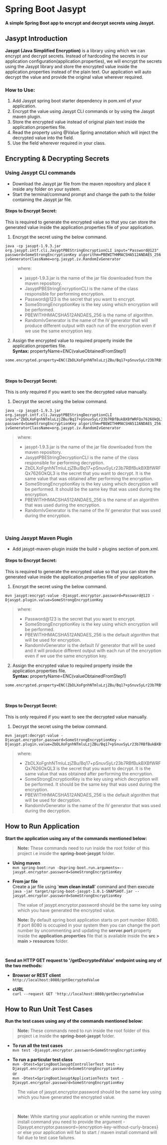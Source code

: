 # Spring Boot Jasypt

**A simple Spring Boot app to encrypt and decrypt secrets using Jasypt.**


## Jasypt Introduction

**Jasypt (Java Simplified Encryption)** is a library using which we can encrypt and decrypt secrets. Instead of hardcoding the secrets in our application configuration(application.properties), we will encrypt the secrets using the Jasypt library and store the encrypted value inside the application.properties instead of the plain text. Our application will auto decrypt the value and provide the original value wherever required.

### How to Use:
1. Add Jasypt spring boot starter dependency in pom.xml of your application.
2. Encrypt the value using Jasypt CLI commands or by using the Jasypt maven plugin.
3. Store the encrypted value instead of original plain text inside the application.properties file.
4. Read the property using @Value Spring annotation which will inject the decrypted value into the field.
5. Use the field wherever required in your class.

## Encrypting & Decrypting Secrets

### Using Jasypt CLI commands

* Download the Jasypt jar file from the maven repository and place it inside any folder on your system.
* Start the terminal/command prompt and change the path to the folder containing the Jasypt jar file.

#### Steps to Encrypt Secret:<br/>
This is required to generate the encrypted value so that you can store the generated value inside the application.properties file of your application.

1. Encrypt the secret using the below command.
```
java -cp jasypt-1.9.3.jar org.jasypt.intf.cli.JasyptPBEStringEncryptionCLI input="Password@123" password=SomeStrongEncryptionKey algorithm=PBEWITHHMACSHA512ANDAES_256 ivGeneratorClassName=org.jasypt.iv.RandomIvGenerator
```
> where:
> * jasypt-1.9.3.jar is the name of the jar file downloaded from the maven repository.
> * JasyptPBEStringEncryptionCLI is the name of the class responsible for performing encryption.
> * Password@123 is the secret that you want to encrypt.
> * SomeStrongEncryptionKey is the key using which encryption will be performed.
> * PBEWITHHMACSHA512ANDAES_256 is the name of algorithm.
> * RandomIvGenerator is the name of the IV generator that will produce different output with each run of the encryption even if we use the same encryption key.

2. Assign the encrypted value to required property inside the application.properties file. <br/>
   **Syntax:** propertyName=ENC(valueObtainedFromStep1)
```
some.encrypted.property=ENC(ZbDLXoFgnhNTmluLzjZBu/Bq17+pSnuvSyLr23b7RBfBukBXBfWRFQx7626OkQL3)
```
<br/>

#### Steps to Decrypt Secret:<br/>
This is only required if you want to see the decrypted value manually.

1. Decrypt the secret using the below command.
```
java -cp jasypt-1.9.3.jar org.jasypt.intf.cli.JasyptPBEStringDecryptionCLI input="ZbDLXoFgnhNTmluLzjZBu/Bq17+pSnuvSyLr23b7RBfBukBXBfWRFQx7626OkQL3" password=SomeStrongEncryptionKey algorithm=PBEWITHHMACSHA512ANDAES_256 ivGeneratorClassName=org.jasypt.iv.RandomIvGenerator
```
> where:
> * jasypt-1.9.3.jar is the name of the jar file downloaded from the maven repository.
> * JasyptPBEStringDecryptionCLI is the name of the class responsible for performing decryption.
> * ZbDLXoFgnhNTmluLzjZBu/Bq17+pSnuvSyLr23b7RBfBukBXBfWRFQx7626OkQL3 is the secret that you want to decrypt. It is the same value that was obtained after performing the encryption.
> * SomeStrongEncryptionKey is the key using which decryption will be performed. It should be the same key that was used during the encryption.
> * PBEWITHHMACSHA512ANDAES_256 is the name of an algorithm that was used during the encryption.
> * RandomIvGenerator is the name of the IV generator that was used during the encryption.

<br/>

### Using Jasypt Maven Plugin

* Add jasypt-maven-plugin inside the build > plugins section of pom.xml.

#### Steps to Encrypt Secret:<br/>
This is required to generate the encrypted value so that you can store the generated value inside the application.properties file of your application.

1. Encrypt the secret using the below command.
```
mvn jasypt:encrypt-value -Djasypt.encryptor.password=Password@123 -Djasypt.plugin.value=SomeStrongEncryptionKey
```
> where:
> * Password@123 is the secret that you want to encrypt.
> * SomeStrongEncryptionKey is the key using which encryption will be performed.
> * PBEWITHHMACSHA512ANDAES_256 is the default algorithm that will be used for encryption.
> * RandomIvGenerator is the default IV generator that will be used and it will produce different output with each run of the encryption even if we use the same encryption key.

2. Assign the encrypted value to required property inside the application.properties file. <br/>
   **Syntax:** propertyName=ENC(valueObtainedFromStep1)
```
some.encrypted.property=ENC(ZbDLXoFgnhNTmluLzjZBu/Bq17+pSnuvSyLr23b7RBfBukBXBfWRFQx7626OkQL3)
```
<br/>

#### Steps to Decrypt Secret:<br/>
This is only required if you want to see the decrypted value manually.

1. Decrypt the secret using the below command.
```
mvn jasypt:decrypt-value -Djasypt.encryptor.password=SomeStrongEncryptionKey -Djasypt.plugin.value=ZbDLXoFgnhNTmluLzjZBu/Bq17+pSnuvSyLr23b7RBfBukBXBfWRFQx7626OkQL3
```
> where:
> * ZbDLXoFgnhNTmluLzjZBu/Bq17+pSnuvSyLr23b7RBfBukBXBfWRFQx7626OkQL3 is the secret that you want to decrypt. It is the same value that was obtained after performing the encryption.
> * SomeStrongEncryptionKey is the key using which decryption will be performed. It should be the same key that was used during the encryption.
> * PBEWITHHMACSHA512ANDAES_256 is the default algorithm that will be used for decryption.
> * RandomIvGenerator is the name of the IV generator that was used during the decryption.


## How to Run Application

**Start the application using any of the commands mentioned below:**

> **Note:** These commands need to run inside the root folder of this project i.e inside the **spring-boot-jasypt** folder.


- **Using maven** <br/>```mvn spring-boot:run -Dspring-boot.run.arguments=--jasypt.encryptor.password=SomeStrongEncryptionKey```


- **From jar file**<br/>
  Create a jar file using '**mvn clean install**' command and then execute
  <br/>```java -jar target/spring-boot-jasypt-1.0.1-SNAPSHOT.jar --jasypt.encryptor.password=SomeStrongEncryptionKey```

> The value of jasypt.encryptor.password should be the same key using which you have generated the encrypted value.

> **Note:** By default spring boot application starts on port number 8080. If port 8080 is occupied in your system then you can change the port number by uncommenting and updating the **server.port** property inside the **application.properties** file that is available inside the **src > main > resources** folder.

<br/>

**Send an HTTP GET request to '/getDecryptedValue' endpoint using any of the two methods:**

- **Browser or REST client**
  <br/>```http://localhost:8080/getDecryptedValue```


- **cURL**
  <br/>```curl --request GET 'http://localhost:8080/getDecryptedValue```


## How to Run Unit Test Cases

**Run the test cases using any of the commands mentioned below:**

> **Note:** These commands need to run inside the root folder of this project i.e inside the **spring-boot-jasypt** folder.

- **To run all the test cases**
  <br/>```mvn test -Djasypt.encryptor.password=SomeStrongEncryptionKey```


- **To run a particular test class**
  <br/>```mvn -Dtest=SpringBootJasyptControllerTest test -Djasypt.encryptor.password=SomeStrongEncryptionKey```
  <br/>or
  <br/>```mvn -Dtest=SpringBootJasyptApplicationTests test -Djasypt.encryptor.password=SomeStrongEncryptionKey```

> The value of jasypt.encryptor.password should be the same key using which you have generated the encrypted value.

<br/>

> **Note:** While starting your application or while running the maven install command you need to provide the argument -Djasypt.encryptor.password={encryption-key-without-curly-braces} or else your application will fail to start / maven install command will fail due to test case failures.

